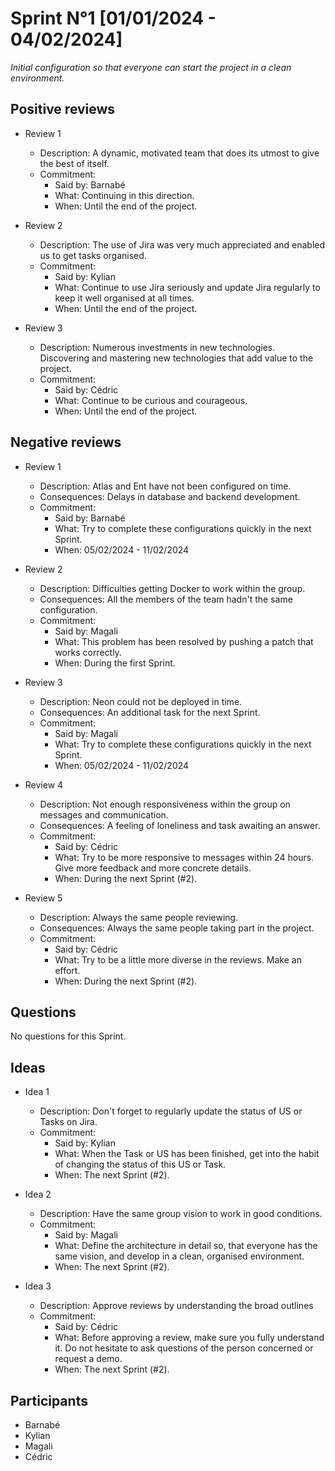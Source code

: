 # Sprint N°1 [01/01/2024 - 04/02/2024]

_Initial configuration so that everyone can start the project in a clean environment._

## Positive reviews

- Review 1

  - Description: A dynamic, motivated team that does its utmost to give the best of itself.
  - Commitment:
    - Said by: Barnabé
    - What: Continuing in this direction.
    - When: Until the end of the project.

- Review 2

  - Description: The use of Jira was very much appreciated and enabled us to get tasks organised.
  - Commitment:
    - Said by: Kylian
    - What: Continue to use Jira seriously and update Jira regularly to keep it well organised at all times.
    - When: Until the end of the project.

- Review 3

  - Description: Numerous investments in new technologies. Discovering and mastering new technologies that add value to the project.
  - Commitment:
    - Said by: Cédric
    - What: Continue to be curious and courageous.
    - When: Until the end of the project.

## Negative reviews

- Review 1

  - Description: Atlas and Ent have not been configured on time.
  - Consequences: Delays in database and backend development.
  - Commitment:
    - Said by: Barnabé
    - What: Try to complete these configurations quickly in the next Sprint.
    - When: 05/02/2024 - 11/02/2024

- Review 2

  - Description: Difficulties getting Docker to work within the group.
  - Consequences: All the members of the team hadn't the same configuration.
  - Commitment:
    - Said by: Magali
    - What: This problem has been resolved by pushing a patch that works correctly.
    - When: During the first Sprint.

- Review 3

  - Description: Neon could not be deployed in time.
  - Consequences: An additional task for the next Sprint.
  - Commitment:
    - Said by: Magali
    - What: Try to complete these configurations quickly in the next Sprint.
    - When: 05/02/2024 - 11/02/2024

- Review 4

  - Description: Not enough responsiveness within the group on messages and communication.
  - Consequences: A feeling of loneliness and task awaiting an answer.
  - Commitment:
    - Said by: Cédric
    - What: Try to be more responsive to messages within 24 hours. Give more feedback and more concrete details.
    - When: During the next Sprint (#2).

- Review 5

  - Description: Always the same people reviewing.
  - Consequences: Always the same people taking part in the project.
  - Commitment:
    - Said by: Cédric
    - What: Try to be a little more diverse in the reviews. Make an effort.
    - When: During the next Sprint (#2).

## Questions

No questions for this Sprint.

## Ideas

- Idea 1

  - Description: Don't forget to regularly update the status of US or Tasks on Jira.
  - Commitment:
    - Said by: Kylian
    - What: When the Task or US has been finished, get into the habit of changing the status of this US or Task.
    - When: The next Sprint (#2).

- Idea 2

  - Description: Have the same group vision to work in good conditions.
  - Commitment:
    - Said by: Magali
    - What: Define the architecture in detail so, that everyone has the same vision, and develop in a clean, organised environment.
    - When: The next Sprint (#2).

- Idea 3

  - Description: Approve reviews by understanding the broad outlines
  - Commitment:
    - Said by: Cédric
    - What: Before approving a review, make sure you fully understand it. Do not hesitate to ask questions of the person concerned or request a demo.
    - When: The next Sprint (#2).

## Participants

- Barnabé
- Kylian
- Magali
- Cédric
